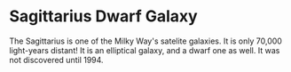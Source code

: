 # Sagittarius Dwarf Galaxy

The Sagittarius is one of the Milky Way's satelite galaxies. It is only 70,000
light-years distant! It is an elliptical galaxy, and a dwarf one as well. It was
not discovered until 1994.
